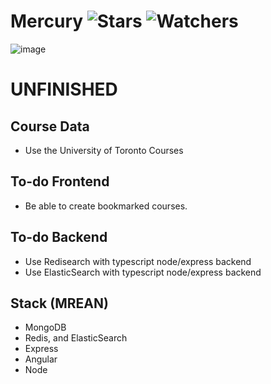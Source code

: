 # Mercury ![Stars](https://img.shields.io/github/stars/realTristan/Mercury?color=brightgreen) ![Watchers](https://img.shields.io/github/watchers/realTristan/Mercury?label=Watchers)
![image](https://user-images.githubusercontent.com/75189508/232159569-918d3fcf-e347-41e3-ac65-ac1ddbc15fa0.png)

# UNFINISHED

## Course Data
- Use the University of Toronto Courses

## To-do Frontend
- Be able to create bookmarked courses.

## To-do Backend
- Use Redisearch with typescript node/express backend
- Use ElasticSearch with typescript node/express backend

## Stack (MREAN)
- MongoDB
- Redis, and ElasticSearch
- Express
- Angular
- Node
